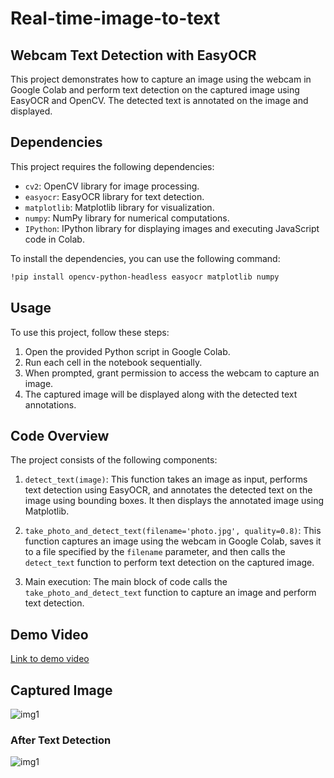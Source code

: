 # Real-time-image-to-text
## Webcam Text Detection with EasyOCR

This project demonstrates how to capture an image using the webcam in Google Colab and perform text detection on the captured image using EasyOCR and OpenCV. The detected text is annotated on the image and displayed.

## Dependencies

This project requires the following dependencies:

- `cv2`: OpenCV library for image processing.
- `easyocr`: EasyOCR library for text detection.
- `matplotlib`: Matplotlib library for visualization.
- `numpy`: NumPy library for numerical computations.
- `IPython`: IPython library for displaying images and executing JavaScript code in Colab.

To install the dependencies, you can use the following command:

```bash
!pip install opencv-python-headless easyocr matplotlib numpy
```
## Usage

To use this project, follow these steps:

1. Open the provided Python script in Google Colab.
2. Run each cell in the notebook sequentially.
3. When prompted, grant permission to access the webcam to capture an image.
4. The captured image will be displayed along with the detected text annotations.

## Code Overview

The project consists of the following components:

1. `detect_text(image)`: This function takes an image as input, performs text detection using EasyOCR, and annotates the detected text on the image using bounding boxes. It then displays the annotated image using Matplotlib.

2. `take_photo_and_detect_text(filename='photo.jpg', quality=0.8)`: This function captures an image using the webcam in Google Colab, saves it to a file specified by the `filename` parameter, and then calls the `detect_text` function to perform text detection on the captured image.

3. Main execution: The main block of code calls the `take_photo_and_detect_text` function to capture an image and perform text detection.

## Demo Video

[Link to demo video](https://github.com/rajrawal/Real-time-image-to-text/assets/119045146/3690e00c-0660-48f1-93d0-eee7808372c8)

## Captured Image
![img1](https://github.com/rajrawal/Real-time-image-to-text/assets/119045146/43e5a7c5-5a4e-4032-895a-1b81cd700726)
### After Text Detection
![img1](https://github.com/rajrawal/Real-time-image-to-text/assets/119045146/8932dfe3-4f3a-4fde-9e1b-428c843ab704)


